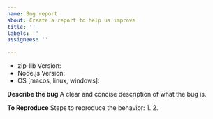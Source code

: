 ```yaml
---
name: Bug report
about: Create a report to help us improve
title: ''
labels: ''
assignees: ''

---
```


- zip-lib Version: 
- Node.js Version: 
- OS [macos, linux, windows]: 

**Describe the bug**
A clear and concise description of what the bug is.

**To Reproduce**
Steps to reproduce the behavior:
1. 
2. 
